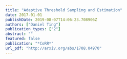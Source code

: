 ```yaml
---
title: "Adaptive Threshold Sampling and Estimation"
date: 2017-01-01
publishDate: 2019-08-07T14:06:23.708906Z
authors: ["Daniel Ting"]
publication_types: ["2"]
abstract: ""
featured: false
publication: "*CoRR*"
url_pdf: "http://arxiv.org/abs/1708.04970"
---
```


